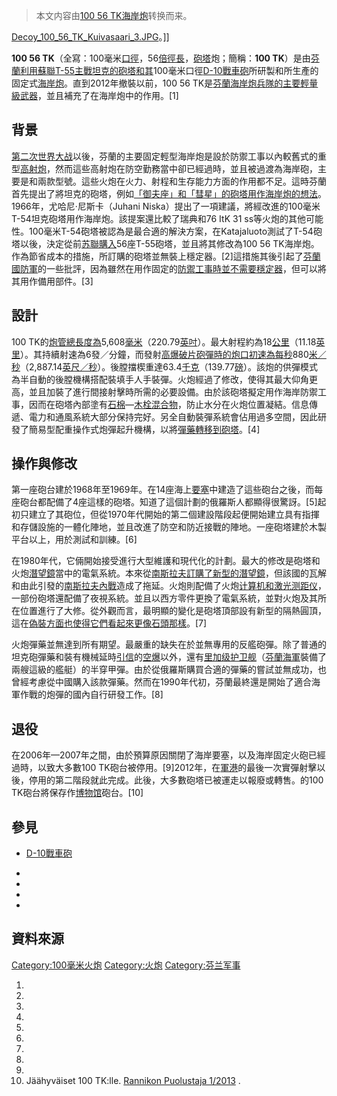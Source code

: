 > 本文内容由[100 56 TK海岸炮](https://zh.wikipedia.org/wiki/100_56_TK海岸炮)转换而来。


[Decoy_100_56_TK_Kuivasaari_3.JPG](https://zh.wikipedia.org/wiki/File:Decoy_100_56_TK_Kuivasaari_3.JPG "fig:Decoy_100_56_TK_Kuivasaari_3.JPG")。\]\]

**100 56 TK**（全寫：100毫米[口徑](https://zh.wikipedia.org/wiki/口徑 "wikilink")，56[倍徑長](https://zh.wikipedia.org/wiki/倍徑 "wikilink")，[砲塔](../Page/砲塔.md "wikilink")炮；簡稱：**100 TK**）是由[芬蘭利用蘇聯](https://zh.wikipedia.org/wiki/芬蘭 "wikilink")[T-55](https://zh.wikipedia.org/wiki/T-54/55系列主战坦克 "wikilink")[主戰坦克的砲塔和其](../Page/坦克.md "wikilink")100毫米口徑[D-10戰車砲](../Page/D-10戰車砲.md "wikilink")所研製和所生產的固定式[海岸炮](../Page/海岸炮.md "wikilink")。直到2012年撤裝以前，100 56 TK是[芬蘭海岸炮兵隊的主要輕量級武器](../Page/芬蘭海軍.md "wikilink")，並且補充了在海岸炮中的作用。\[1\]

## 背景

[第二次世界大战](../Page/第二次世界大战.md "wikilink")以後，芬蘭的主要固定輕型海岸炮是設於防禦工事以內較舊式的重型[高射炮](../Page/高射炮.md "wikilink")，然而這些高射炮在防空勤務當中卻已經過時，並且被過渡為海岸砲，主要是和兩款型號。這些火炮在火力、射程和生存能力方面的作用都不足。這時芬蘭首先提出了將坦克的砲塔，例如[「御夫座」和](../Page/御夫座坦克.md "wikilink")[「彗星」的砲塔用作海岸炮的想法](../Page/彗星坦克.md "wikilink")。1966年，尤哈尼·尼斯卡（Juhani Niska）提出了一項建議，將經改進的100毫米T-54坦克砲塔用作海岸炮。該提案還比較了瑞典和76 ItK 31 ss等火炮的其他可能性。100毫米T-54砲塔被認為是最合適的解決方案，在Katajaluoto測試了T-54砲塔以後，決定從前[苏聯購入](https://zh.wikipedia.org/wiki/苏聯 "wikilink")56座T-55砲塔，並且將其修改為100 56 TK海岸炮。作為節省成本的措施，所訂購的砲塔並無裝上穩定器。\[2\]這措施其後引起了[芬蘭國防軍](../Page/芬蘭國防軍.md "wikilink")的一些批評，因為雖然在用作固定的[防禦工事時並不需要穩定器](https://zh.wikipedia.org/wiki/防禦工事 "wikilink")，但可以將其用作備用部件。\[3\]

## 設計

100 TK的[炮管總長度為](../Page/槍管.md "wikilink")5,608[毫米](../Page/毫米.md "wikilink")（220.79[英吋](https://zh.wikipedia.org/wiki/英寸 "wikilink")）。最大射程約為18[公里](../Page/公里.md "wikilink")（11.18[英里](../Page/英里.md "wikilink")）。其持續射速為6發／分鐘，而發射[高爆](https://zh.wikipedia.org/wiki/榴彈 "wikilink")[破片](https://zh.wikipedia.org/wiki/破片殺傷 "wikilink")[砲彈時的](https://zh.wikipedia.org/wiki/砲彈 "wikilink")[炮口初速為每秒](https://zh.wikipedia.org/wiki/槍口初速 "wikilink")880[米／秒](https://zh.wikipedia.org/wiki/米每秒 "wikilink")（2,887.14[英尺／秒](https://zh.wikipedia.org/wiki/英尺每秒 "wikilink")）。後膛擋楔重達63.4[千克](../Page/千克.md "wikilink")（139.77[磅](../Page/磅.md "wikilink")）。該炮的供彈模式為半自動的後膛機構搭配裝填手人手裝彈。火炮經過了修改，使得其最大仰角更高，並且加裝了進行間接射擊時所需的必要設備。由於該砲塔擬定用作海岸防禦工事，因而在砲塔內部塗有[石棉](../Page/石棉.md "wikilink")—[木栓](../Page/木栓.md "wikilink")[混合物](../Page/混合物.md "wikilink")，防止水分在火炮位置凝結。信息傳遞、電力和通風系統大部分保持完好。另全自動裝彈系統會佔用過多空間，因此研發了簡易型配重操作式炮彈起升機構，以將[彈藥轉移到砲塔](https://zh.wikipedia.org/wiki/彈藥 "wikilink")。\[4\]

## 操作與修改

第一座砲台建於1968年至1969年。在14座海上[要塞](../Page/要塞.md "wikilink")中建造了這些砲台之後，而每座砲台都配備了4座這樣的砲塔。知道了這個計劃的俄羅斯人都顯得很驚訝。\[5\]起初只建立了其砲位，但從1970年代開始的第二個建設階段起便開始建立具有指揮和存儲設施的一體化陣地，並且改進了防空和防近接戰的陣地。一座砲塔建於木製平台以上，用於測試和訓練。\[6\]

在1980年代，它倆開始接受進行大型維護和現代化的計劃。最大的修改是砲塔和火炮[潛望鏡](../Page/潛望鏡.md "wikilink")當中的電氣系統。本來從[南斯拉夫訂購了新型的潛望鏡](https://zh.wikipedia.org/wiki/南斯拉夫 "wikilink")，但該國的瓦解和由此引發的[南斯拉夫內戰](../Page/南斯拉夫內戰.md "wikilink")造成了拖延。火炮則配備了火炮[计算机和](../Page/电子计算机.md "wikilink")[激光测距仪](../Page/激光测距仪.md "wikilink")，一部份砲塔還配備了夜視系統。並且以西方零件更換了電氣系統，並對火炮及其所在位置進行了大修。從外觀而言，最明顯的變化是砲塔頂部設有新型的隔熱圓頂，這在[偽裝方面也使得它們看起來更像石頭那樣](https://zh.wikipedia.org/wiki/偽裝 "wikilink")。\[7\]

火炮彈藥並無達到所有期望。最嚴重的缺失在於並無專用的反艦砲彈。除了普通的坦克砲彈藥和裝有機械延時[引信](../Page/引信.md "wikilink")的[空爆](https://zh.wikipedia.org/wiki/空中爆炸 "wikilink")以外，還有[里加级护卫舰](../Page/里加级护卫舰.md "wikilink")（[芬蘭海軍](../Page/芬蘭海軍.md "wikilink")裝備了兩艘這級的艦艇）的半穿甲彈。由於從俄羅斯購買合適的彈藥的嘗試並無成功，也曾經考慮從中國購入該款彈藥。然而在1990年代初，芬蘭最終還是開始了適合海軍作戰的炮彈的國內自行研發工作。\[8\]

## 退役

在2006年—2007年之間，由於預算原因關閉了海岸要塞，以及海岸固定火砲已經過時，以致大多數100 TK砲台被停用。\[9\]2012年，在[軍港](../Page/軍港.md "wikilink")的最後一次實彈射擊以後，停用的第二階段就此完成。此後，大多數砲塔已被運走以報廢或轉售。的100 TK砲台將保存作[博物馆](../Page/博物馆.md "wikilink")砲台。\[10\]

## 參見

  - [D-10戰車砲](../Page/D-10戰車砲.md "wikilink")

  -
  -
  -
  -
## 資料來源

<div class="references-small">

<references />

</div>

[Category:100毫米火炮](https://zh.wikipedia.org/wiki/Category:100毫米火炮 "wikilink") [Category:火炮](https://zh.wikipedia.org/wiki/Category:火炮 "wikilink") [Category:芬兰军事](https://zh.wikipedia.org/wiki/Category:芬兰军事 "wikilink")

1.
2.
3.
4.
5.
6.
7.
8.
9.
10. Jäähyväiset 100 TK:lle. [Rannikon Puolustaja 1/2013](http://www.rannikonpuolustaja.fi/archive/2013_1.pdf) .